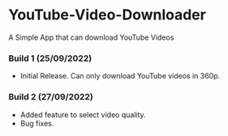# YouTube-Video-Downloader
A Simple App that can download YouTube Videos

### Build 1 (25/09/2022)
- Initial Release. Can only download YouTube videos in 360p.

### Build 2 (27/09/2022)
- Added feature to select video quality.
- Bug fixes.
